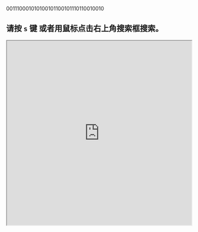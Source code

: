 
001110001010100101100101110110010010

## 请按 `s` 键 或者用鼠标点击右上角搜索框搜索。

<iframe  src="https://output.jsbin.com/mihugovano" width="500" height="500"   frameborder="1/0"  name=""   scrolling="no">
</iframe>
